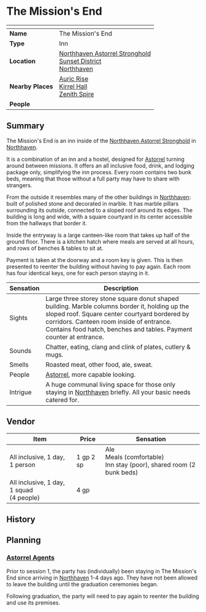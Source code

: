 # The Mission's End

| []() | |
| --- | --- |
| **Name** | The Mission's End |
| **Type** | Inn |
| **Location** | [Northhaven Astorrel Stronghold](../../strongholds/northhaven-astorrel-stronghold.md)<br />[Sunset District](../../districts/sunset-district.md)<br />[Northhaven](../../cities/northhaven.md) |
| **Nearby Places** | [Auric Rise](../auric-rise.md)<br />[Kirrel Hall](../kirrel-hall.md)<br />[Zenith Spire](../zenith-spire.md) |
| **People** | |

## Summary

The Mission's End is an inn inside of the [Northhaven Astorrel Stronghold](../../strongholds/northhaven-astorrel-stronghold.md) in [Northhaven](../../cities/northhaven.md).

It is a combination of an inn and a hostel, designed for [Astorrel](../../../organisations/astorrel/astorrel.md) turning around between missions. It offers an all inclusive food, drink, and lodging package only, simplifying the inn process. Every room contains two bunk beds, meaning that those without a full party may have to share with strangers.

From the outside it resembles many of the other buildings in [Northhaven](../../cities/northhaven.md): built of polished stone and decorated in marble. It has marble pillars surrounding its outside, connected to a sloped roof around its edges. The building is long and wide, with a square courtyard in its center accessible from the hallways that border it.

Inside the entryway is a large canteen-like room that takes up half of the ground floor. There is a kitchen hatch where meals are served at all hours, and rows of benches & tables to sit at.

Payment is taken at the doorway and a room key is given. This is then presented to reenter the building without having to pay again. Each room has four identical keys, one for each person staying in it.

| Sensation | Description |
| ---- | --- |
| Sights | Large three storey stone square donut shaped building. Marble columns border it, holding up the sloped roof. Square center courtyard bordered by corridors. Canteen room inside of entrance. Contains food hatch, benches and tables. Payment counter at entrance. |
| Sounds | Chatter, eating, clang and clink of plates, cutlery & mugs. |
| Smells | Roasted meat, other food, ale, sweat. |
| People | [Astorrel](../../../organisations/astorrel/astorrel.md), more capable looking. |
| Intrigue | A huge communal living space for those only staying in [Northhaven](../../cities/northhaven.md) briefly. All your basic needs catered for. |

## Vendor

| Item | Price | Sensation |
| --- | --- | --- |
| All inclusive, 1 day, 1 person | 1 gp 2 sp | Ale<br />Meals (comfortable)<br />Inn stay (poor), shared room (2 bunk beds) |
| All inclusive, 1 day, 1 squad<br />(4 people) | 4 gp |

## History

## Planning

### [Astorrel Agents](../../../campaigns/astorrel-agents/astorrel-agents.md)

Prior to session 1, the party has (individually) been staying in The Mission's End since arriving in [Northhaven](../../cities/northhaven.md) 1-4 days ago. They have not been allowed to leave the building until the graduation ceremonies began.

Following graduation, the party will need to pay again to reenter the building and use its premises.
